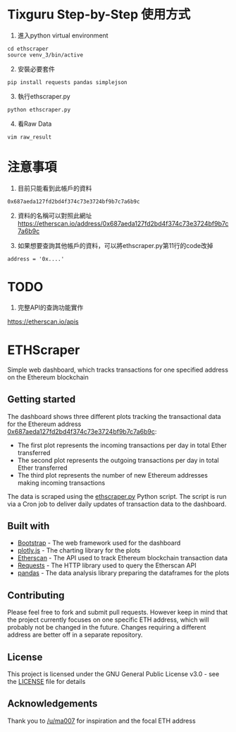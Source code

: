 # Tixguru Step-by-Step 使用方式

1. 進入python virtual environment
```
cd ethscraper
source venv_3/bin/active
```

2. 安裝必要套件
```
pip install requests pandas simplejson
```

3. 執行ethscraper.py
```
python ethscraper.py
```

4. 看Raw Data
```
vim raw_result
```

# 注意事項

1. 目前只能看到此帳戶的資料

```
0x687aeda127fd2bd4f374c73e3724bf9b7c7a6b9c
```

2. 資料的名稱可以對照此網址
https://etherscan.io/address/0x687aeda127fd2bd4f374c73e3724bf9b7c7a6b9c

3. 如果想要查詢其他帳戶的資料，可以將ethscraper.py第11行的code改掉
```
address = '0x....'
```

# TODO

1. 完整API的查詢功能實作

https://etherscan.io/apis

# ETHScraper
Simple web dashboard, which tracks transactions for one specified address on the Ethereum blockchain
## Getting started
The dashboard shows three different plots tracking the transactional data for the Ethereum address [0x687aeda127fd2bd4f374c73e3724bf9b7c7a6b9c](https://etherscan.io/txs?a=0x687aeda127fd2bd4f374c73e3724bf9b7c7a6b9c&p=1):
- The first plot represents the incoming transactions per day in total Ether transferred
- The second plot represents the outgoing transactions per day in total Ether transferred
- The third plot represents the number of new Ethereum addresses making incoming transactions

The data is scraped using the [ethscraper.py](ethscraper.py) Python script. The script is run via a Cron job to deliver daily updates of transaction data to the dashboard.
## Built with
- [Bootstrap](https://getbootstrap.com/) - The web framework used for the dashboard
- [plotly.js](https://plot.ly/javascript/) - The charting library for the plots
- [Etherscan](https://etherscan.io/apis/) - The API used to track Ethereum blockchain transaction data
- [Requests](http://docs.python-requests.org/en/master/) - The HTTP library used to query the Etherscan API
- [pandas](http://pandas.pydata.org/) - The data analysis library preparing the dataframes for the plots
## Contributing
Please feel free to fork and submit pull requests. However keep in mind that the project currently focuses on one specific ETH address, which will probably not be changed in the future. Changes requiring a different address are better off in a separate repository.
## License
This project is licensed under the GNU General Public License v3.0 - see the [LICENSE](LICENSE) file for details
## Acknowledgements
Thank you to [/u/ma007](https://www.reddit.com/user/ma007) for inspiration and the focal ETH address
